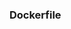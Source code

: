 <!--
 * @Author: Outsider
 * @Date: 2022-10-22 11:30:36
 * @LastEditors: Outsider
 * @LastEditTime: 2022-10-22 11:31:03
 * @Description: In User Settings Edit
 * @FilePath: \Notes\Docker\Dockerfile.md
-->

### Dockerfile

